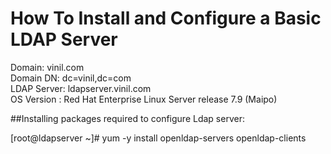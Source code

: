 # How To Install and Configure a Basic LDAP Server

Domain:	vinil.com<br />
Domain DN:	dc=vinil,dc=com<br />
LDAP Server:	ldapserver.vinil.com<br />
OS Version : Red Hat Enterprise Linux Server release 7.9 (Maipo)<br />

##Installing packages required to configure Ldap server:<br />

[root@ldapserver ~]# yum -y install openldap-servers openldap-clients<br />

